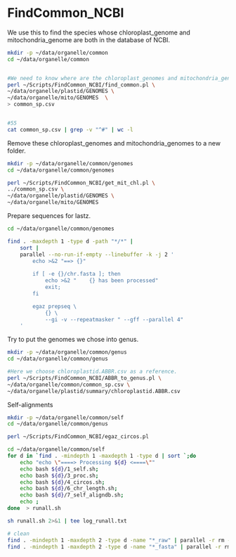 # FindCommon_NCBI

We use this to find the species whose chloroplast_genome and mitochondria_genome are both in the database of NCBI.

```bash
mkdir -p ~/data/organelle/common
cd ~/data/organelle/common


#We need to know where are the chloroplast_genomes and mitochondria_genomes.
perl ~/Scripts/FindCommon_NCBI/find_common.pl \
~/data/organelle/plastid/GENOMES \
~/data/organelle/mito/GENOMES  \
> common_sp.csv


#55
cat common_sp.csv | grep -v "^#" | wc -l

```

Remove these chloroplast_genomes and mitochondria_genomes to a new folder.

```bash 
mkdir -p ~/data/organelle/common/genomes
cd ~/data/organelle/common/genomes

perl ~/Scripts/FindCommon_NCBI/get_mit_chl.pl \
../common_sp.csv \
~/data/organelle/plastid/GENOMES \
~/data/organelle/mito/GENOMES 

```
Prepare sequences for lastz.
```bash 
cd ~/data/organelle/common/genomes

find . -maxdepth 1 -type d -path "*/*" |
    sort |
    parallel --no-run-if-empty --linebuffer -k -j 2 '
        echo >&2 "==> {}"
        
        if [ -e {}/chr.fasta ]; then
            echo >&2 "    {} has been processed"
            exit;
        fi

        egaz prepseq \
            {} \
            --gi -v --repeatmasker " --gff --parallel 4"
    '
```


Try to put the genomes we chose into genus.

```bash 
mkdir -p ~/data/organelle/common/genus
cd ~/data/organelle/common/genus

#Here we choose chloroplastid.ABBR.csv as a reference.
perl ~/Scripts/FindCommon_NCBI/ABBR_to_genus.pl \
~/data/organelle/common/common_sp.csv \
~/data/organelle/plastid/summary/chloroplastid.ABBR.csv
```


Self-alignments
```bash
mkdir -p ~/data/organelle/common/self
cd ~/data/organelle/common/genus

perl ~/Scripts/FindCommon_NCBI/egaz_circos.pl

cd ~/data/organelle/common/self
for d in `find . -mindepth 1 -maxdepth 1 -type d | sort `;do
    echo "echo \"====> Processing ${d} <====\""
    echo bash ${d}/1_self.sh;
    echo bash ${d}/3_proc.sh;
    echo bash ${d}/4_circos.sh;
    echo bash ${d}/6_chr_length.sh;
    echo bash ${d}/7_self_aligndb.sh;
    echo ;
done  > runall.sh

sh runall.sh 2>&1 | tee log_runall.txt

# clean
find . -mindepth 1 -maxdepth 2 -type d -name "*_raw" | parallel -r rm -fr
find . -mindepth 1 -maxdepth 2 -type d -name "*_fasta" | parallel -r rm -fr








